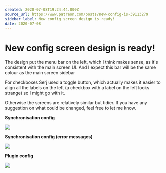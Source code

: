 ```yaml
---
created: 2020-07-08T19:24:44.000Z
source_url: https://www.patreon.com/posts/new-config-is-39113279
sidebar_label: New config screen design is ready!
date: 2020-07-08
---
```


# New config screen design is ready!

The design put the menu bar on the left, which I think makes sense, as it's consistent with the main screen UI. And I expect this bar will be the same colour as the main screen sidebar

For checkboxes Serj used a toggle button, which actually makes it easier to align all the labels on the left (a checkbox with a label on the left looks strange) so I might go with it.

Otherwise the screens are relatively similar but tidier. If you have any suggestion on what could be changed, feel free to let me know.

**Synchronisation config**

![](https://raw.githubusercontent.com/laurent22/joplin/dev/Assets/WebsiteAssets/images/news/20200708-192444_0.png)

**Synchronisation config (error messages)**

![](https://raw.githubusercontent.com/laurent22/joplin/dev/Assets/WebsiteAssets/images/news/20200708-192444_1.png)

**Plugin config**

![](https://raw.githubusercontent.com/laurent22/joplin/dev/Assets/WebsiteAssets/images/news/20200708-192444_2.png)